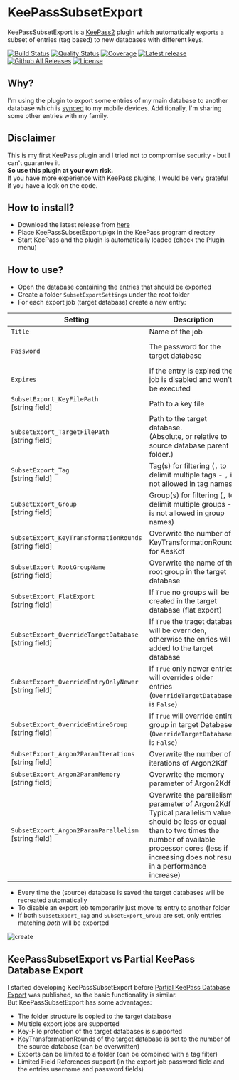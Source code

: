 # KeePassSubsetExport 
KeePassSubsetExport is a [KeePass2](https://keepass.info) plugin which automatically exports a subset of entries (tag based) to new databases with different keys.

[![Build Status](https://lukeiam.visualstudio.com/KeePassSubsetExport/_apis/build/status/KeePassSubsetExport-Build "View build on VisualStudio online")](https://lukeiam.visualstudio.com/KeePassSubsetExport/_build/latest?definitionId=1)
[![Quality Status](https://sonarcloud.io/api/project_badges/measure?project=KeePassSubsetExport&metric=alert_status "View project on SonarCloud")](https://sonarcloud.io/dashboard?id=KeePassSubsetExport)
[![Coverage](https://sonarcloud.io/api/project_badges/measure?project=KeePassSubsetExport&metric=coverage "View coverage on SonarCloud")](https://sonarcloud.io/component_measures?id=KeePassSubsetExport&metric=coverage)
[![Latest release](https://img.shields.io/github/release/lukeiam/KeePassSubsetExport.svg?label=latest%20release)](https://github.com/lukeIam/KeePassSubsetExport/releases/latest)
[![Github All Releases](https://img.shields.io/github/downloads/lukeIam/KeePassSubsetExport/total.svg)](https://github.com/lukeIam/KeePassSubsetExport/releases)
[![License](https://img.shields.io/github/license/lukeIam/KeePassSubsetExport.svg)](https://github.com/lukeIam/KeePassSubsetExport/blob/master/LICENSE)

## Why?
I'm using the plugin to export some entries of my main database to another database which is [synced](https://syncthing.net) to my mobile devices.
Additionally, I'm sharing some other entries with my family.

## Disclaimer
This is my first KeePass plugin and I tried not to compromise security - but I can't guarantee it.  
**So use this plugin at your own risk.**  
If you have more experience with KeePass plugins, I would be very grateful if you have a look on the code.

## How to install?
- Download the latest release from [here](https://github.com/lukeIam/KeePassSubsetExport/releases)
- Place KeePassSubsetExport.plgx in the KeePass program directory
- Start KeePass and the plugin is automatically loaded (check the Plugin menu)

## How to use?
- Open the database containing the entries that should be exported
- Create a folder `SubsetExportSettings` under the root folder
- For each export job (target database) create a new entry:

| Setting                                                   | Description                                                             | Optional                                   | Example                                 |
| --------------------------------------------------------- | ----------------------------------------------------------------------- | ------------------------------------------ | --------------------------------------- |
| `Title`                                                   | Name of the job                                                         | No                                         | `SubsetExport_MobilePhone`              |
| `Password`                                                | The password for the target database                                    | Yes, if `SubsetExport_KeyFilePath` is set  | `SecurePW!`                             |
| `Expires`                                                 | If the entry is expired the job is disabled and won't be executed       | `-`                                        | `-`                                     |
| `SubsetExport_KeyFilePath`<br>[string field]              | Path to a key file                                                      | Yes, if `Password` is set                  | `C:\keys\mobile.key`                    |
| `SubsetExport_TargetFilePath`<br>[string field]           | Path to the target database.<br>(Absolute, or relative to source database parent folder.) | No                       | `C:\sync\mobile.kdbx`<br>or<br>`mobile.kdbx`<br>or<br>`..\mobile.kdbx` |
| `SubsetExport_Tag`<br>[string field]                      | Tag(s) for filtering (`,` to delimit multiple tags - `,` is not allowed in tag names)| Yes, if `SubsetExport_Group` is set        | `MobileSync`                            |
| `SubsetExport_Group`<br>[string field]                    | Group(s) for filtering (`,` to delimit multiple groups - `,` is not allowed in group names)| Yes, if `SubsetExport_Tag` is set          | `MobileGroup`                           |
| `SubsetExport_KeyTransformationRounds`<br>[string field]  | Overwrite the number of KeyTransformationRounds for AesKdf              | Yes                                        | `10000000`                              |
| `SubsetExport_RootGroupName`<br>[string field]            | Overwrite the name of the root group in the target database             | Yes                                        | `NewRootGroupName`                      |
| `SubsetExport_FlatExport`<br>[string field]               | If `True` no groups will be created in the target database (flat export)| Yes (defaults to `False`)                  | `True`                                  |
| `SubsetExport_OverrideTargetDatabase`<br>[string field]   | If `True` the traget database will be overriden, otherwise the enries will added to the target database | Yes (defaults to `True`) | `True`                    |
| `SubsetExport_OverrideEntryOnlyNewer`<br>[string field]   | If `True` only newer entries will overrides older entries (`OverrideTargetDatabase` is `False`)| Yes (defaults to `False`) | `True`                             |
| `SubsetExport_OverrideEntireGroup`<br>[string field]      | If `True` will override entire group in target Database (`OverrideTargetDatabase` is `False`)| Yes (defaults to `False`) | `True`                             |
| `SubsetExport_Argon2ParamIterations`<br>[string field]    | Overwrite the number of iterations of Argon2Kdf                         | Yes                                        | `2`                                     |
| `SubsetExport_Argon2ParamMemory`<br>[string field]        | Overwrite the memory parameter of Argon2Kdf                             | Yes                                        | `1048576` = 1MB                         |
| `SubsetExport_Argon2ParamParallelism`<br>[string field]   | Overwrite the parallelism parameter of Argon2Kdf<br>Typical parallelism values should be less or equal than to two times the number of available processor cores (less if increasing does not result in a performance increase) | Yes | `2` |

- Every time the (source) database is saved the target databases will be recreated automatically
- To disable an export job temporarily just move its entry to another folder
- If both `SubsetExport_Tag` and `SubsetExport_Group` are set, only entries matching *both* will be exported

![create](https://user-images.githubusercontent.com/5115160/38439682-da51a266-39de-11e8-9cc4-744d5a3f0dae.png)

## KeePassSubsetExport vs Partial KeePass Database Export
I started developing KeePassSubsetExport before [Partial KeePass Database Export](https://github.com/heinrich-ulbricht/partial-keepass-database-export) was published, so the basic functionality is similar.  
But KeePassSubsetExport has some advantages:
- The folder structure is copied to the target database
- Multiple export jobs are supported
- Key-File protection of the target databases is supported
- KeyTransformationRounds of the target database is set to the number of the source database (can be overwritten)
- Exports can be limited to a folder (can be combined with a tag filter)
- Limited Field References support (in the export job password field and the entries username and password fields)
